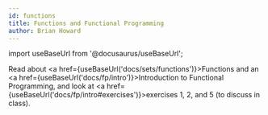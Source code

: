 ```yaml
---
id: functions
title: Functions and Functional Programming
author: Brian Howard
---
```

import useBaseUrl from '@docusaurus/useBaseUrl';

Read about <a href={useBaseUrl('docs/sets/functions')}>Functions</a> and
an <a href={useBaseUrl('docs/fp/intro')}>Introduction to Functional Programming</a>,
and look at <a href={useBaseUrl('docs/fp/intro#exercises')}>exercises 1, 2, and 5</a> (to discuss in class).
